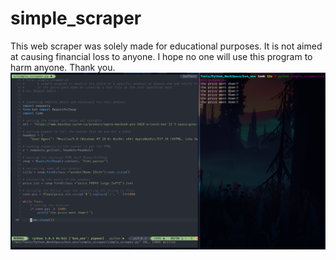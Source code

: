 # simple_scraper

This web scraper was solely made for educational purposes. It is not aimed at causing financial loss to anyone. I hope no one will use this program to harm anyone.
Thank you.
![Not available](https://raw.githubusercontent.com/Mesbah214/simple_scraper/master/screenshots/2020-07-08-%4000-37-54.png)
